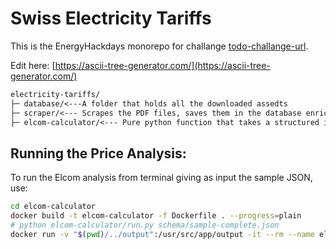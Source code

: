 # Swiss Electricity Tariffs 

This is the EnergyHackdays monorepo for challange [todo-challange-url](todo-challange-url).

Edit here: [https://ascii-tree-generator.com/](https://ascii-tree-generator.com/)
````txt
electricity-tariffs/
├─ database/<---A folder that holds all the downloaded assedts
├─ scraper/<--- Scrapes the PDF files, saves them in the database enriched by OpenAI knowledge.
├─ elcom-calculator/<--- Pure python function that takes a structured input and returns one.
````

## Running the Price Analysis:
To run the Elcom analysis from terminal giving as input the sample JSON, use:
````bash
cd elcom-calculator
docker build -t elcom-calculator -f Dockerfile . --progress=plain
# python elcom-calculator/run.py schema/sample-complete.json 
docker run -v "$(pwd)/../output":/usr/src/app/output -it --rm --name elcom-calculator elcom-calculator python3 run.py ./output/test/525/res_harmonized_complete.json ./output/run_1_output.json
````
